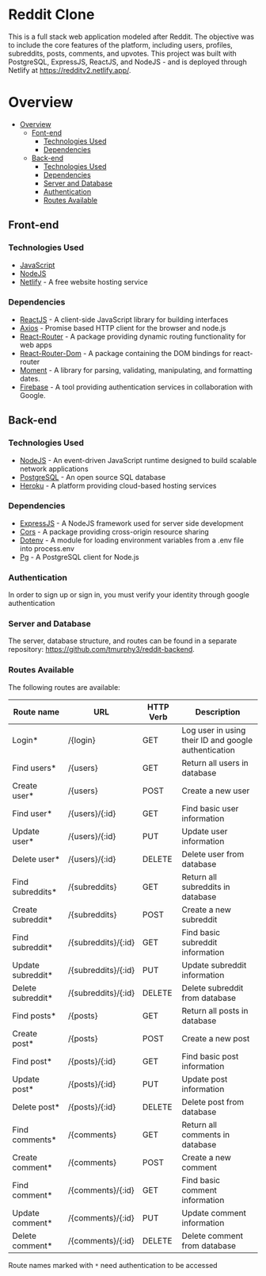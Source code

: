 # Reddit Clone

This is a full stack web application modeled after Reddit. The objective was to include the core features of the platform, including users, profiles, subreddits, posts, comments, and upvotes. This project was built with PostgreSQL, ExpressJS, ReactJS, and NodeJS - and is deployed through Netlify at https://redditv2.netlify.app/.

# Overview

- [Overview](#overview)
  - [Font-end](#front-end)
    - [Technologies Used](#technologies-used)
    - [Dependencies](#dependencies)
  - [Back-end](#back-end)
    - [Technologies Used](#technologies-used-1)
    - [Dependencies](#dependencies-1)
    - [Server and Database](#server-and-database)
    - [Authentication](#authentication)
    - [Routes Available](#routes-available)

## Front-end

### Technologies Used

- [JavaScript](https://www.javascript.com/)
- [NodeJS](https://nodejs.org/en/)
- [Netlify](https://www.netlify.com/) - A free website hosting service

### Dependencies

- [ReactJS](https://reactjs.org/) - A client-side JavaScript library for building interfaces
- [Axios](https://www.npmjs.com/package/axios) - Promise based HTTP client for the browser and node.js
- [React-Router](https://www.npmjs.com/package/react-router) - A package providing dynamic routing functionality for web apps
- [React-Router-Dom](https://www.npmjs.com/package/react-router-dom) - A package containing the DOM bindings for react-router
- [Moment](https://www.npmjs.com/package/moment) - A library for parsing, validating, manipulating, and formatting dates.
- [Firebase](https://firebase.google.com/) - A tool providing authentication services in collaboration with Google.

## Back-end 

### Technologies Used

- [NodeJS](https://nodejs.org/en/) - An event-driven JavaScript runtime designed to build scalable network applications
- [PostgreSQL](https://www.postgresql.org/) - An open source SQL database
- [Heroku](https://www.heroku.com/) - A platform providing cloud-based hosting services

### Dependencies

- [ExpressJS](https://expressjs.com/) - A NodeJS framework used for server side development
- [Cors](https://www.npmjs.com/package/cors) - A package providing cross-origin resource sharing
- [Dotenv](https://www.npmjs.com/package/dotenv) - A module for loading environment variables from a .env file into process.env
- [Pg](https://node-postgres.com/) - A PostgreSQL client for Node.js

### Authentication

In order to sign up or sign in, you must verify your identity through google authentication

### Server and Database

The server, database structure, and routes can be found in a separate repository: https://github.com/tmurphy3/reddit-backend.

### Routes Available

The following routes are available:

| **Route name**        | **URL**                 | **HTTP Verb** | **Description**                                                   |
| ---------------       | ----------------------- | ------------- | ----------------------------------------------------------------- |
| Login*                | /{login}                | GET           | Log user in using their ID and google authentication              |
| Find users*           | /{users}                | GET           | Return all users in database                                      |    
| Create user*          | /{users}                | POST          | Create a new user                                                 |       
| Find user*            | /{users}/{:id}          | GET           | Find basic user information                                       |    
| Update user*          | /{users}/{:id}          | PUT           | Update user information                                           |       
| Delete user*          | /{users}/{:id}          | DELETE        | Delete user from database                                         |   
| Find subreddits*      | /{subreddits}           | GET           | Return all subreddits in database                                 |    
| Create subreddit*     | /{subreddits}           | POST          | Create a new subreddit                                            |       
| Find subreddit*       | /{subreddits}/{:id}     | GET           | Find basic subreddit information                                  |    
| Update subreddit*     | /{subreddits}/{:id}     | PUT           | Update subreddit information                                      |       
| Delete subreddit*     | /{subreddits}/{:id}     | DELETE        | Delete subreddit from database                                    |  
| Find posts*           | /{posts}                | GET           | Return all posts in database                                      |    
| Create post*          | /{posts}                | POST          | Create a new post                                                 |       
| Find post*            | /{posts}/{:id}          | GET           | Find basic post information                                       |    
| Update post*          | /{posts}/{:id}          | PUT           | Update post information                                           |       
| Delete post*          | /{posts}/{:id}          | DELETE        | Delete post from database                                         | 
| Find comments*        | /{comments}             | GET           | Return all comments in database                                   |    
| Create comment*       | /{comments}             | POST          | Create a new comment                                              |       
| Find comment*         | /{comments}/{:id}       | GET           | Find basic comment information                                    |    
| Update comment*       | /{comments}/{:id}       | PUT           | Update comment information                                        |       
| Delete comment*       | /{comments}/{:id}       | DELETE        | Delete comment from database                                      | 

Route names marked with `*` need authentication to be accessed
